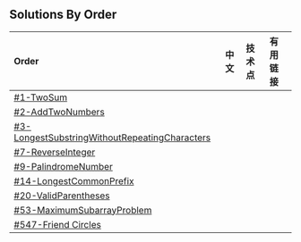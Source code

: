 
## Solutions By Order

|Order|中文|技术点|有用链接|
| :---|:---  |:---|:---|
|[#1-TwoSum](0001-TwoSum.md)|| | |
|[#2-AddTwoNumbers](0002-AddTwoNumbers.md)|| | |
|[#3-LongestSubstringWithoutRepeatingCharacters](0003-LongestSubstringWithoutRepeatingCharacters.md)|| | |
|[#7-ReverseInteger](0007-ReverseInteger.md)|| | |
|[#9-PalindromeNumber](0009-PalindromeNumber.md)|| | |
|[#14-LongestCommonPrefix](0014-LongestCommonPrefix.md)|| | |
|[#20-ValidParentheses](0020-ValidParentheses.md)|| | |
|[#53-MaximumSubarrayProblem](0053-MaximumSubarrayProblem.md)|| | |
|[#547-Friend Circles](0547-FriendCircles.md)|| | |
